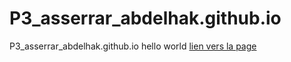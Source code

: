 # P3_asserrar_abdelhak.github.io
P3_asserrar_abdelhak.github.io
hello world
[lien vers la page](https://abdelhaka.github.io/AbdelhakAsserrar_3_08072021/)
